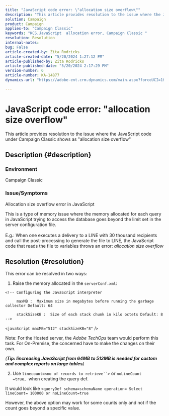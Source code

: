 ```yaml
---
title: "JavaScript code error: \"allocation size overflow\""
description: "This article provides resolution to the issue where the JavaScript code under Campaign Classic shows as \"allocation size overflow\""
solution: Campaign
product: Campaign
applies-to: "Campaign Classic"
keywords: "KCS,JavaScript  allocation error, Campaign Classic "
resolution: Resolution
internal-notes: 
bug: False
article-created-by: Zita Rodricks
article-created-date: "5/20/2024 1:27:12 PM"
article-published-by: Zita Rodricks
article-published-date: "5/20/2024 2:17:29 PM"
version-number: 6
article-number: KA-14877
dynamics-url: "https://adobe-ent.crm.dynamics.com/main.aspx?forceUCI=1&pagetype=entityrecord&etn=knowledgearticle&id=c63cf8a8-ac16-ef11-9f8a-6045bd026dc7"

---
```

# JavaScript code error: "allocation size overflow"


This article provides resolution to the issue where the JavaScript code under Campaign Classic shows as "allocation size overflow"

## Description {#description}


### Environment

Campaign Classic

### Issue/Symptoms

Allocation size overflow error in JavaScript

This is a type of memory issue where the memory allocated for each query in JavaScript trying to access the database goes beyond the limit set in the server configuration file.
<br><br>E.g.: When one executes a delivery to a LINE with 30 thousand recipients and call the post-processing to generate the file to LINE, the JavaScript code that reads the file to variables throws an error: *allocation size overflow*









## Resolution {#resolution}

This error can be resolved in two ways:<br>
1. Raise the memory allocated in the `serverConf.xml`:

`<!-- Configuring the JavaScript interpreter`

`     maxMB :  Maximum size in megabytes before running the garbage collector Default: 64`

`     stackSizeKB :  Size of each stack chunk in kilo octets Default: 8 -->`

`<javaScript maxMB="512" stackSizeKB="8"` /`>`



Note: For the Hosted server, the *Adobe TechOps* team would perform this task. For On-Premise, the concerned have to make the changes on their own.



*(<b>Tip: I</b><b>increasing JavaScript from 64MB to 512MB is needed for custom and complex reports on large tables</b>)*



2. Use `linecount=<no of records to retrieve``>`  or `noLineCount =true, `when creating the query def.

It would look like `<queryDef schema=schemaName operation= Select lineCount= 100000 or noLineCount=true`

However, the above option may work for some counts only and not if the count goes beyond a specific value.
